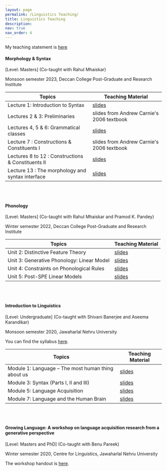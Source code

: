 ```yaml
---
layout: page
permalink: /Linguistics Teaching/
title: Linguistics Teaching
description: 
nav: true
nav_order: 4
---
```


My teaching statement is [here](https://drive.google.com/file/d/1cLaPlspNXe7TpMvG_akUI_7mxt3NeKsc/view?usp=sharing)

#### Morphology & Syntax 
[Level: Masters] (Co-taught with Rahul Mhaiskar)  

Monsoon semester 2023, Deccan College Post-Graduate and Research Institute  

| Topics 	| Teaching Material |
|---	|---	|
| Lecture 1: Introduction to Syntax 	| [slides](https://drive.google.com/file/d/1-koqjhBaLHzo7qmr53P6frMjARuj-4cW/view?usp=drive_link)  	|
| Lectures 2 & 3: Preliminaries 	| slides from Andrew Carnie's 2006 textbook	|
| Lectures 4, 5 & 6: Grammatical classes 	| [slides](https://drive.google.com/file/d/10r0vUfz3brgnyFEutCOAsTtY2TA6C3e0/view?usp=drive_link)  	|
| Lecture 7 : Constructions & Constituents  I	| slides from Andrew Carnie's 2006 textbook  	| 
| Lectures 8 to 12 : Constructions & Constituents II 	| [slides](https://drive.google.com/file/d/10YBYJ5kgMa2ZYBkMVSuGekVXFtGMmCzR/view?usp=drive_link)  	| 
| Lecture 13 : The morphology and syntax interface 	| [slides](https://drive.google.com/file/d/1-j96PcMmIij4iaJjBJfzi5uhiuAxL6ky/view?usp=drive_link)  	| 

<br/>
<br/>

#### Phonology 
[Level: Masters] (Co-taught with Rahul Mhaiskar and Pramod K. Pandey)  

Winter semester 2022, Deccan College Post-Graduate and Research Institute  

| Topics 	| Teaching Material 	|
|---	|---	|
| Unit 2: Distinctive Feature Theory 	| [slides](https://drive.google.com/file/d/1dUvi3jy1xS-aeS67rH9g0Co5YNXP80o2/view?usp=drivesdk)  	|
| Unit 3: Generative Phonology: Linear Model 	| [slides](https://drive.google.com/file/d/11SFc4OFstq3KOQslA2r82BINx5BLzcAS/view?usp=drivesdk)  	|
| Unit 4: Constraints on Phonological Rules  	| [slides](https://drive.google.com/file/d/1Nw-YdzSx-m7X6r-pY8yIhrah2xOkno2S/view?usp=drivesdk)  	|
| Unit 5: Post-SPE Linear Models  	| [slides](https://drive.google.com/file/d/1D1OCsxSfrsftC2GrhCX-TElQucY7So3Q/view?usp=drivesdk)  	|  


<br/>
<br/>


#### Introduction to Linguistics 
[Level: Undergraduate]
(Co-taught with Shivani Banerjee and Aseema Karandikar)  

Monsoon semester 2020, Jawaharlal Nehru University  

You can find the syllabus [here](https://drive.google.com/file/d/1OocVIkWd1KsGssEyX7mmfz1AFJtCAnIy/view?usp=drivesdk).

|  Topics 	|  Teaching Material 	|
|---	|---	|
| Module 1: Language – The most human thing about us  	| [slides](https://drive.google.com/file/d/1o-HNheFWdJO1SwOtOrG6jnvfolS5um6n/view?usp=drivesdk)   	|
| Module 3: Syntax (Parts I, II and III)   	| [slides](https://drive.google.com/file/d/1eegGmaGyVJDNhZuQsiwk1irKEwiiYPhr/view?usp=drivesdk)   	|
| Module 5: Language Acquisition  	| [slides](https://drive.google.com/file/d/197M1zXhsSRmJXuw8LsVQe6V6hFxN6VoX/view?usp=drivesdk)   	|
| Module 7: Language and the Human Brain   	| [slides](https://drive.google.com/file/d/1LJbyVRTvCP_W4abJWqy368a9GILq3Z9z/view?usp=drivesdk)  	|  

<br/>
<br/>


#### Growing Language: A workshop on language acquisition research from a generative perspective 
[Level: Masters and PhD] 
(Co-taught with Benu Pareek)  

Winter semester 2020, Centre for Linguistics, Jawaharlal Nehru University   

The workshop handout is [here](https://drive.google.com/file/d/1oQkZQmjuB18j-CaccfUp73zILwN2SNKg/view?usp=drivesdk).
